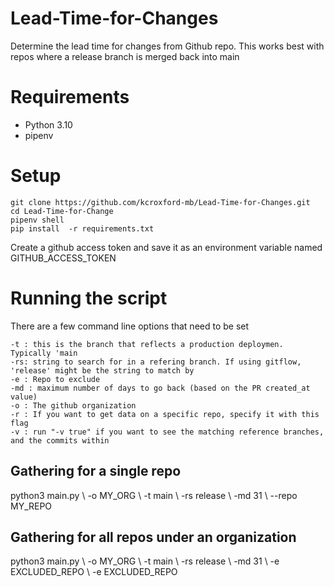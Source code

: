 # Lead-Time-for-Changes
Determine the lead time for changes from Github repo.  This works best with repos where a release branch is merged back into main


# Requirements
- Python 3.10
- pipenv

# Setup 
```
git clone https://github.com/kcroxford-mb/Lead-Time-for-Changes.git
cd Lead-Time-for-Change 
pipenv shell
pip install  -r requirements.txt
```

Create a github access token and save it as an environment variable named GITHUB_ACCESS_TOKEN

# Running the script 
There are a few command line options that need to be set 

    -t : this is the branch that reflects a production deploymen. Typically 'main
    -rs: string to search for in a refering branch. If using gitflow, 'release' might be the string to match by
    -e : Repo to exclude
    -md : maximum number of days to go back (based on the PR created_at value)
    -o : The github organization 
    -r : If you want to get data on a specific repo, specify it with this flag 
    -v : run "-v true" if you want to see the matching reference branches, and the commits within

## Gathering for a single repo 
python3 main.py \\
 -o MY_ORG \\
 -t main \\
 -rs release \\
 -md 31  \\
 --repo MY_REPO


## Gathering for all repos under an organization
python3 main.py \\
 -o MY_ORG \\
 -t main \\
 -rs release \\
 -md 31  \\
 -e EXCLUDED_REPO \\
 -e EXCLUDED_REPO 


